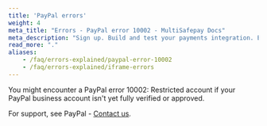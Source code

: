 ```yaml
---
title: 'PayPal errors'
weight: 4
meta_title: "Errors - PayPal error 10002 - MultiSafepay Docs"
meta_description: "Sign up. Build and test your payments integration. Explore our products and services. Use our API Reference, SDKs, and wrappers. Get support."
read_more: "."
aliases:
    - /faq/errors-explained/paypal-error-10002
    - /faq/errors-explained/iframe-errors
---
```


You might encounter a PayPal error 10002: Restricted account if your PayPal business account isn't yet fully verified or approved. 

For support, see PayPal - [Contact us](https://www.paypal.com/us/smarthelp/contact-us).
